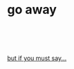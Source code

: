 <!DOCTYPE html>
<html>
<body>
<br>
<h1>go away</h1>
<br>

<br>

<br>
<br>
<a href="https://www.youtube.com/watch?v=Yb6dZ1IFlKc">but if you must say...</a>
</body>
</html>

<!---
Maxwellspring/Maxwellspring is a ✨ special ✨ repository because its `README.md` (this file) appears on your GitHub profile.
You can click the Preview link to take a look at your changes.
--->
